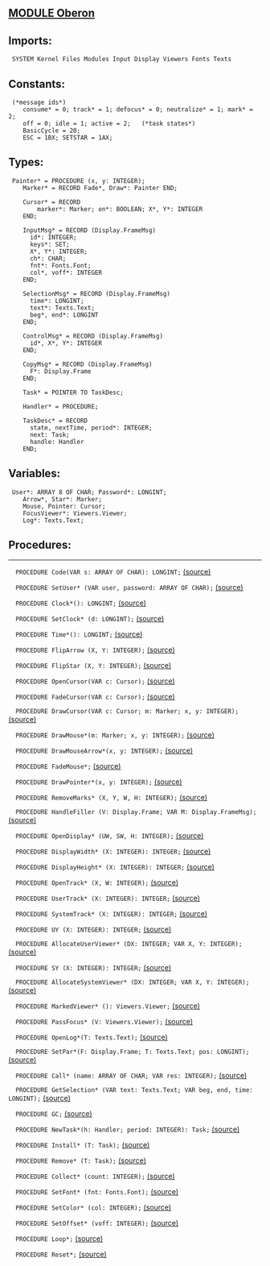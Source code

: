 
## [MODULE Oberon](https://github.com/io-core/Oberon/blob/main/Oberon.Mod)

  ## Imports:
` SYSTEM Kernel Files Modules Input Display Viewers Fonts Texts`

## Constants:
```
 (*message ids*)
    consume* = 0; track* = 1; defocus* = 0; neutralize* = 1; mark* = 2;
    off = 0; idle = 1; active = 2;   (*task states*)
    BasicCycle = 20;
    ESC = 1BX; SETSTAR = 1AX;

```
## Types:
```
 Painter* = PROCEDURE (x, y: INTEGER);
    Marker* = RECORD Fade*, Draw*: Painter END;
    
    Cursor* = RECORD
        marker*: Marker; on*: BOOLEAN; X*, Y*: INTEGER
    END;

    InputMsg* = RECORD (Display.FrameMsg)
      id*: INTEGER;
      keys*: SET;
      X*, Y*: INTEGER;
      ch*: CHAR;
      fnt*: Fonts.Font;
      col*, voff*: INTEGER
    END;

    SelectionMsg* = RECORD (Display.FrameMsg)
      time*: LONGINT;
      text*: Texts.Text;
      beg*, end*: LONGINT
    END;

    ControlMsg* = RECORD (Display.FrameMsg)
      id*, X*, Y*: INTEGER
    END;

    CopyMsg* = RECORD (Display.FrameMsg)
      F*: Display.Frame
    END;

    Task* = POINTER TO TaskDesc;

    Handler* = PROCEDURE;

    TaskDesc* = RECORD
      state, nextTime, period*: INTEGER;
      next: Task;
      handle: Handler
    END;

```
## Variables:
```
 User*: ARRAY 8 OF CHAR; Password*: LONGINT;
    Arrow*, Star*: Marker;
    Mouse, Pointer: Cursor;
    FocusViewer*: Viewers.Viewer;
    Log*: Texts.Text;

```
## Procedures:
---

`  PROCEDURE Code(VAR s: ARRAY OF CHAR): LONGINT;` [(source)](https://github.com/io-orig/System/blob/main/Oberon.Mod#L81)


`  PROCEDURE SetUser* (VAR user, password: ARRAY OF CHAR);` [(source)](https://github.com/io-orig/System/blob/main/Oberon.Mod#L93)


`  PROCEDURE Clock*(): LONGINT;` [(source)](https://github.com/io-orig/System/blob/main/Oberon.Mod#L97)


`  PROCEDURE SetClock* (d: LONGINT);` [(source)](https://github.com/io-orig/System/blob/main/Oberon.Mod#L101)


`  PROCEDURE Time*(): LONGINT;` [(source)](https://github.com/io-orig/System/blob/main/Oberon.Mod#L105)


`  PROCEDURE FlipArrow (X, Y: INTEGER);` [(source)](https://github.com/io-orig/System/blob/main/Oberon.Mod#L111)


`  PROCEDURE FlipStar (X, Y: INTEGER);` [(source)](https://github.com/io-orig/System/blob/main/Oberon.Mod#L122)


`  PROCEDURE OpenCursor(VAR c: Cursor);` [(source)](https://github.com/io-orig/System/blob/main/Oberon.Mod#L133)


`  PROCEDURE FadeCursor(VAR c: Cursor);` [(source)](https://github.com/io-orig/System/blob/main/Oberon.Mod#L137)


`  PROCEDURE DrawCursor(VAR c: Cursor; m: Marker; x, y: INTEGER);` [(source)](https://github.com/io-orig/System/blob/main/Oberon.Mod#L141)


`  PROCEDURE DrawMouse*(m: Marker; x, y: INTEGER);` [(source)](https://github.com/io-orig/System/blob/main/Oberon.Mod#L151)


`  PROCEDURE DrawMouseArrow*(x, y: INTEGER);` [(source)](https://github.com/io-orig/System/blob/main/Oberon.Mod#L155)


`  PROCEDURE FadeMouse*;` [(source)](https://github.com/io-orig/System/blob/main/Oberon.Mod#L159)


`  PROCEDURE DrawPointer*(x, y: INTEGER);` [(source)](https://github.com/io-orig/System/blob/main/Oberon.Mod#L163)


`  PROCEDURE RemoveMarks* (X, Y, W, H: INTEGER);` [(source)](https://github.com/io-orig/System/blob/main/Oberon.Mod#L169)


`  PROCEDURE HandleFiller (V: Display.Frame; VAR M: Display.FrameMsg);` [(source)](https://github.com/io-orig/System/blob/main/Oberon.Mod#L179)


`  PROCEDURE OpenDisplay* (UW, SW, H: INTEGER);` [(source)](https://github.com/io-orig/System/blob/main/Oberon.Mod#L195)


`  PROCEDURE DisplayWidth* (X: INTEGER): INTEGER;` [(source)](https://github.com/io-orig/System/blob/main/Oberon.Mod#L206)


`  PROCEDURE DisplayHeight* (X: INTEGER): INTEGER;` [(source)](https://github.com/io-orig/System/blob/main/Oberon.Mod#L210)


`  PROCEDURE OpenTrack* (X, W: INTEGER);` [(source)](https://github.com/io-orig/System/blob/main/Oberon.Mod#L214)


`  PROCEDURE UserTrack* (X: INTEGER): INTEGER;` [(source)](https://github.com/io-orig/System/blob/main/Oberon.Mod#L221)


`  PROCEDURE SystemTrack* (X: INTEGER): INTEGER;` [(source)](https://github.com/io-orig/System/blob/main/Oberon.Mod#L225)


`  PROCEDURE UY (X: INTEGER): INTEGER;` [(source)](https://github.com/io-orig/System/blob/main/Oberon.Mod#L229)


`  PROCEDURE AllocateUserViewer* (DX: INTEGER; VAR X, Y: INTEGER);` [(source)](https://github.com/io-orig/System/blob/main/Oberon.Mod#L238)


`  PROCEDURE SY (X: INTEGER): INTEGER;` [(source)](https://github.com/io-orig/System/blob/main/Oberon.Mod#L245)


`  PROCEDURE AllocateSystemViewer* (DX: INTEGER; VAR X, Y: INTEGER);` [(source)](https://github.com/io-orig/System/blob/main/Oberon.Mod#L262)


`  PROCEDURE MarkedViewer* (): Viewers.Viewer;` [(source)](https://github.com/io-orig/System/blob/main/Oberon.Mod#L269)


`  PROCEDURE PassFocus* (V: Viewers.Viewer);` [(source)](https://github.com/io-orig/System/blob/main/Oberon.Mod#L273)


`  PROCEDURE OpenLog*(T: Texts.Text);` [(source)](https://github.com/io-orig/System/blob/main/Oberon.Mod#L278)


`  PROCEDURE SetPar*(F: Display.Frame; T: Texts.Text; pos: LONGINT);` [(source)](https://github.com/io-orig/System/blob/main/Oberon.Mod#L283)


`  PROCEDURE Call* (name: ARRAY OF CHAR; VAR res: INTEGER);` [(source)](https://github.com/io-orig/System/blob/main/Oberon.Mod#L287)


`  PROCEDURE GetSelection* (VAR text: Texts.Text; VAR beg, end, time: LONGINT);` [(source)](https://github.com/io-orig/System/blob/main/Oberon.Mod#L307)


`  PROCEDURE GC;` [(source)](https://github.com/io-orig/System/blob/main/Oberon.Mod#L314)


`  PROCEDURE NewTask*(h: Handler; period: INTEGER): Task;` [(source)](https://github.com/io-orig/System/blob/main/Oberon.Mod#L330)


`  PROCEDURE Install* (T: Task);` [(source)](https://github.com/io-orig/System/blob/main/Oberon.Mod#L335)


`  PROCEDURE Remove* (T: Task);` [(source)](https://github.com/io-orig/System/blob/main/Oberon.Mod#L342)


`  PROCEDURE Collect* (count: INTEGER);` [(source)](https://github.com/io-orig/System/blob/main/Oberon.Mod#L351)


`  PROCEDURE SetFont* (fnt: Fonts.Font);` [(source)](https://github.com/io-orig/System/blob/main/Oberon.Mod#L355)


`  PROCEDURE SetColor* (col: INTEGER);` [(source)](https://github.com/io-orig/System/blob/main/Oberon.Mod#L359)


`  PROCEDURE SetOffset* (voff: INTEGER);` [(source)](https://github.com/io-orig/System/blob/main/Oberon.Mod#L363)


`  PROCEDURE Loop*;` [(source)](https://github.com/io-orig/System/blob/main/Oberon.Mod#L367)


`  PROCEDURE Reset*;` [(source)](https://github.com/io-orig/System/blob/main/Oberon.Mod#L400)

